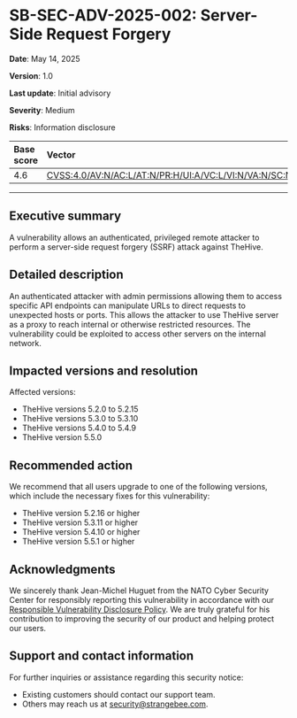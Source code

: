 # SB-SEC-ADV-2025-002: Server-Side Request Forgery

**Date**: May 14, 2025

**Version**: 1.0

**Last update**: Initial advisory

**Severity**: Medium

**Risks**: Information disclosure

| Base score  | Vector          |
| :--------------- |:---------------|
| 4.6  | [CVSS:4.0/AV:N/AC:L/AT:N/PR:H/UI:A/VC:L/VI:N/VA:N/SC:N/SI:N/SA:N](https://www.first.org/cvss/calculator/4-0#CVSS:4.0/AV:N/AC:L/AT:N/PR:H/UI:A/VC:L/VI:N/VA:N/SC:N/SI:N/SA:N) |

---

## Executive summary

A vulnerability allows an authenticated, privileged remote attacker to perform a server-side request forgery (SSRF) attack against TheHive.

## Detailed description

An authenticated attacker with admin permissions allowing them to access specific API endpoints can manipulate URLs to direct requests to unexpected hosts or ports. This allows the attacker to use TheHive server as a proxy to reach internal or otherwise restricted resources. The vulnerability could be exploited to access other servers on the internal network.

## Impacted versions and resolution

Affected versions:

* TheHive versions 5.2.0 to 5.2.15
* TheHive versions 5.3.0 to 5.3.10
* TheHive versions 5.4.0 to 5.4.9
* TheHive version 5.5.0

## Recommended action

We recommend that all users upgrade to one of the following versions, which include the necessary fixes for this vulnerability:

* TheHive version 5.2.16 or higher
* TheHive version 5.3.11 or higher
* TheHive version 5.4.10 or higher
* TheHive version 5.5.1 or higher

## Acknowledgments

We sincerely thank Jean-Michel Huguet from the NATO Cyber Security Center for responsibly reporting this
vulnerability in accordance with our [Responsible Vulnerability Disclosure Policy](https://github.com/StrangeBeeCorp/Security/blob/main/Policies/Vulnerability%20Disclosure%20policy.md). We are truly grateful for his contribution to improving the security of our product and helping protect our users.

## Support and contact information

For further inquiries or assistance regarding this security notice:

* Existing customers should contact our support team.
* Others may reach us at security@strangebee.com.